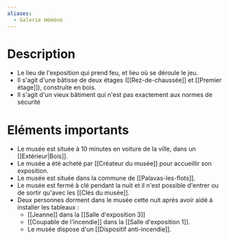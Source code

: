 ```yaml
---
aliases:
  - Galerie Hémène
---
```

# Description
- Le lieu de l'exposition qui prend feu, et lieu où se déroule le jeu.
- Il s'agit d'une bâtisse de deux étages ([[Rez-de-chaussée]] et [[Premier étage]]), construite en bois.
- Il s'agit d'un vieux bâtiment qui n'est pas exactement aux normes de sécurité
# Eléments importants
- Le musée est située à 10 minutes en voiture de la ville, dans un [[Extérieur|Bois]].
- Le musée a été acheté par [[Créateur du musée]] pour accueillir son exposition.
- Le musée est située dans la commune de [[Palavas-les-flots]].
- Le musée est fermé à clé pendant la nuit et il n'est possible d'entrer ou de sortir qu'avec les [[Clés du musée]].
- Deux personnes dorment dans le musée cette nuit après avoir aidé à installer les tableaux : 
	- [[Jeanne]] dans la [[Salle d'exposition 3]]
	- [[Coupable de l'incendie]] dans la [[Salle d'exposition 1]].
	- Le musée dispose d'un [[Dispositif anti-incendie]].